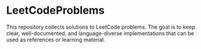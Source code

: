 # LeetCodeProblems

This repository collects solutions to LeetCode problems. The goal is to keep clear, well-documented, and language-diverse implementations that can be used as references or learning material.
